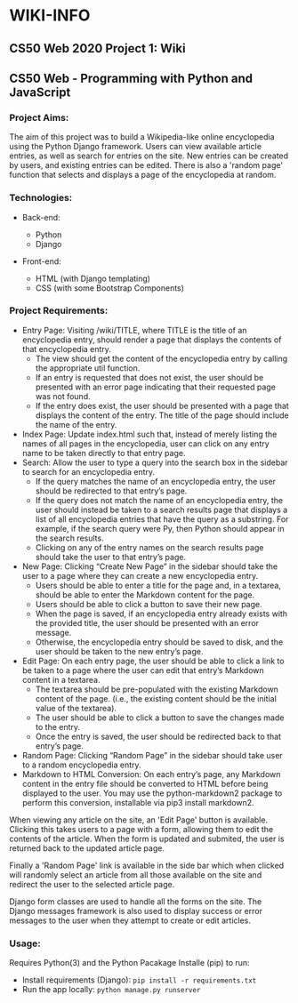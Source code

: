 # WIKI-INFO

## CS50 Web 2020 Project 1: Wiki

## CS50 Web - Programming with Python and JavaScript

### Project Aims:

The aim of this project was to build a Wikipedia-like online encyclopedia using the Python Django framework. Users can view available article entries, as well as search for entries on the site. New entries can be created by users, and existing entries can be edited. There is also a 'random page' function that selects and displays a page of the encyclopedia at random.


### Technologies:

* Back-end:
  * Python
  * Django

* Front-end:
  * HTML (with Django templating)
  * CSS (with some Bootstrap Components)


### Project Requirements:

* Entry Page: Visiting /wiki/TITLE, where TITLE is the title of an encyclopedia entry, should render a page that displays the contents of that encyclopedia entry.
  * The view should get the content of the encyclopedia entry by calling the appropriate util function.
  * If an entry is requested that does not exist, the user should be presented with an error page indicating that their requested page was not found.
  * If the entry does exist, the user should be presented with a page that displays the content of the entry. The title of the page should include the name of the entry.
* Index Page: Update index.html such that, instead of merely listing the names of all pages in the encyclopedia, user can click on any entry name to be taken directly to that entry page.
* Search: Allow the user to type a query into the search box in the sidebar to search for an encyclopedia entry.
  * If the query matches the name of an encyclopedia entry, the user should be redirected to that entry’s page.
  * If the query does not match the name of an encyclopedia entry, the user should instead be taken to a search results page that displays a list of all encyclopedia entries that have the query as a substring. For example, if the search query were Py, then Python should appear in the search results.
  * Clicking on any of the entry names on the search results page should take the user to that entry’s page.
* New Page: Clicking “Create New Page” in the sidebar should take the user to a page where they can create a new encyclopedia entry.
  * Users should be able to enter a title for the page and, in a textarea, should be able to enter the Markdown content for the page.
  * Users should be able to click a button to save their new page.
  * When the page is saved, if an encyclopedia entry already exists with the provided title, the user should be presented with an error message.
  * Otherwise, the encyclopedia entry should be saved to disk, and the user should be taken to the new entry’s page.
* Edit Page: On each entry page, the user should be able to click a link to be taken to a page where the user can edit that entry’s Markdown content in a textarea.
  * The textarea should be pre-populated with the existing Markdown content of the page. (i.e., the existing content should be the initial value of the textarea).
  * The user should be able to click a button to save the changes made to the entry.
  * Once the entry is saved, the user should be redirected back to that entry’s page.
* Random Page: Clicking “Random Page” in the sidebar should take user to a random encyclopedia entry.
* Markdown to HTML Conversion: On each entry’s page, any Markdown content in the entry file should be converted to HTML before being displayed to the user. You may use the python-markdown2 package to perform this conversion, installable via pip3 install markdown2.

When viewing any article on the site, an 'Edit Page' button is available. Clicking this takes users to a page with a form, allowing them to edit the contents of the article. When the form is updated and submited, the user is returned back to the updated article page.

Finally a 'Random Page' link is available in the side bar which when clicked will randomly select an article from all those available on the site and redirect the user to the selected article page.

Django form classes are used to handle all the forms on the site. The Django messages framework is also used to display success or error messages to the user when they attempt to create or edit articles.

### Usage:

Requires Python(3) and the Python Pacakage Installe (pip) to run:

* Install requirements (Django): `pip install -r requirements.txt`
* Run the app locally: `python manage.py runserver`
